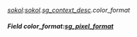 _[sokol](../../modules/sokol/sokol-module.md):[sokol](../../modules/sokol/sokol-module.md).[sg\_context\_desc](../../modules/sokol/sokol-sg_context_desc.md).color\_format_
##### Field color\_format:[sg_pixel_format](../../modules/sokol/sokol-sg_pixel_format.md)
